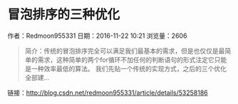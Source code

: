 # 冒泡排序的三种优化
作者：Redmoon955331
日期：2016-11-22 10:21
浏览量：2606
> 简介：传统的冒泡排序完全可以满足我们最基本的需求，但是也仅仅是最简单的需求，这种简单的两个for循环不加任何的判断语句的形式注定它只能是一种效率最低的算法。
我们先贴一个传统的实现方式，之后的三个优化全部建...

 链接：http://blog.csdn.net/redmoon955331/article/details/53258186
